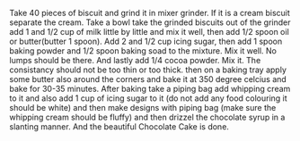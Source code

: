 Take 40 pieces of biscuit and grind it in mixer grinder. If it is a cream biscuit separate the cream. Take a bowl take the grinded biscuits out of the grinder add 1 and 1/2 cup of milk little by little and mix it well, then add 1/2 spoon oil or butter(butter 1 spoon). Add 2 and 1/2 cup icing sugar, then add 1 spoon baking powder and 1/2 spoon baking soad to the mixture. Mix it well. No lumps should be there. And lastly add 1/4 cocoa powder. Mix it. The consistancy should not be too thin or too thick. then on a baking tray apply some butter also around the corners and bake it at  350 degree celcius and bake for 30-35 minutes. After baking take a piping bag add whipping cream to it and also add 1 cup of icing sugar to it (do not add any food colouring it should be white) and then make designs with piping bag (make sure the whipping cream should be fluffy) and then drizzel the chocolate syrup in a slanting manner. And the beautiful Chocolate Cake is done.